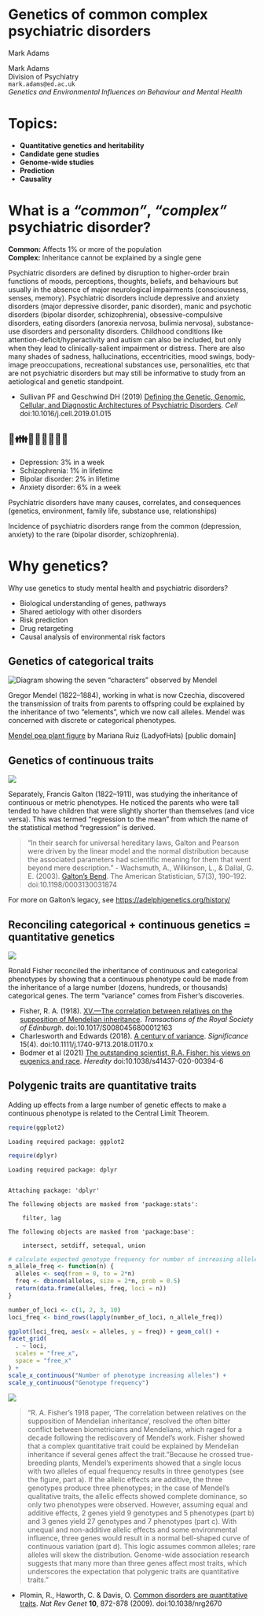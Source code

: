 # Genetics of common complex psychiatric disorders
Mark Adams

Mark Adams  
Division of Psychiatry  
`mark.adams@ed.ac.uk`  
*Genetics and Environmental Influences on Behaviour and Mental Health*

# Topics:

- **Quantitative genetics and heritability**
- **Candidate gene studies**
- **Genome-wide studies**
- **Prediction**
- **Causality**

# What is a *“common”*, *“complex”* psychiatric disorder?

**Common:** Affects 1% or more of the population  
**Complex:** Inheritance cannot be explained by a single gene

<div class="notes">

Psychiatric disorders are defined by disruption to higher-order brain
functions of moods, perceptions, thoughts, beliefs, and behaviours but
usually in the absence of major neurological impairments (consciousness,
senses, memory). Psychiatric disorders include depressive and anxiety
disorders (major depressive disorder, panic disorder), manic and
psychotic disorders (bipolar disorder, schizophrenia),
obsessive-compulsive disorders, eating disorders (anorexia nervosa,
bulimia nervosa), substance-use disorders and personality disorders.
Childhood conditions like attention-deficit/hyperactivity and autism can
also be included, but only when they lead to clinically-salient
impairment or distress. There are also many shades of sadness,
hallucinations, eccentricities, mood swings, body-image preoccupations,
recreational substances use, personalities, etc that are not psychiatric
disorders but may still be informative to study from an aetiological and
genetic standpoint.

- Sullivan PF and Geschwind DH (2019) [Defining the Genetic, Genomic,
  Cellular, and Diagnostic Architectures of Psychiatric
  Disorders](https://doi.org/10.1016/j.cell.2019.01.015). *Cell*
  doi:10.1016/j.cell.2019.01.015

</div>

## 🧬👪🚬💢🏡💞🩻🏫

- Depression: 3% in a week
- Schizophrenia: 1% in lifetime
- Bipolar disorder: 2% in lifetime
- Anxiety disorder: 6% in a week

<div class="notes">

Psychiatric disorders have many causes, correlates, and consequences
(genetics, environment, family life, substance use, relationships)

Incidence of psychiatric disorders range from the common (depression,
anxiety) to the rare (bipolar disorder, schizophrenia).

</div>

# Why genetics?

Why use genetics to study mental health and psychiatric disorders?

- Biological understanding of genes, pathways
- Shared aetiology with other disorders
- Risk prediction
- Drug retargeting
- Causal analysis of environmental risk factors

## Genetics of categorical traits

![Diagram showing the seven “characters” observed by
Mendel](assets/Mendel_seven_characters.svg)

<div class="notes">

Gregor Mendel (1822–1884), working in what is now Czechia, discovered
the transmission of traits from parents to offspring could be explained
by the inheritance of two “elements”, which we now call alleles. Mendel
was concerned with discrete or categorical phenotypes.

[Mendel pea plant
figure](https://commons.wikimedia.org/wiki/File:Mendel_seven_characters.svg)
by Mariana Ruiz (LadyofHats) \[public domain\]

</div>

## Genetics of continuous traits

![](assets/Galton-Regression-PlateIX.png)

<div class="notes">

Separately, Francis Galton (1822–1911), was studying the inheritance of
continuous or metric phenotypes. He noticed the parents who were tall
tended to have children that were slightly shorter than themselves (and
vice versa). This was termed “regression to the mean” from which the
name of the statistical method “regression” is derived.

> “In their search for universal hereditary laws, Galton and Pearson
> were driven by the linear model and the normal distribution because
> the associated parameters had scientific meaning for them that went
> beyond mere description.” - Wachsmuth, A., Wilkinson, L., & Dallal, G.
> E. (2003). [Galton’s Bend](https://dx.doi.org/10.1198/0003130031874).
> The American Statistician, 57(3), 190–192. doi:10.1198/0003130031874

For more on Galton’s legacy, see <https://adelphigenetics.org/history/>

</div>

## Reconciling categorical + continuous genetics = quantitative genetics

![](assets/Fisher-Supposition.png)

<div class="notes">

Ronald Fisher reconciled the inheritance of continuous and categorical
phenotypes by showing that a continuous phenotype could be made from the
inheritance of a large number (dozens, hundreds, or thousands)
categorical genes. The term “variance” comes from Fisher’s discoveries.

- Fisher, R. A. (1918). [XV.—The correlation between relatives on the
  supposition of Mendelian
  inheritance](https://dx.doi.org/10.1017/S0080456800012163).
  *Transactions of the Royal Society of Edinburgh*.
  doi:10.1017/S0080456800012163
- Charlesworth and Edwards (2018). [A century of
  variance](https://doi.org/10.1111/j.1740-9713.2018.01170.x).
  *Significance* 15(4). doi:10.1111/j.1740-9713.2018.01170.x
- Bodmer et al (2021) [The outstanding scientist, R.A. Fisher: his views
  on eugenics and race](https://dx.doi.org/10.1038/s41437-020-00394-6).
  *Heredity* doi:10.1038/s41437-020-00394-6

</div>

## Polygenic traits are quantitative traits

Adding up effects from a large number of genetic effects to make a
continuous phenotype is related to the Central Limit Theorem.

``` r
require(ggplot2)
```

    Loading required package: ggplot2

``` r
require(dplyr)
```

    Loading required package: dplyr


    Attaching package: 'dplyr'

    The following objects are masked from 'package:stats':

        filter, lag

    The following objects are masked from 'package:base':

        intersect, setdiff, setequal, union

``` r
# calculate expected genotype frequency for number of increasing alleles
n_allele_freq <- function(n) {
  alleles <- seq(from = 0, to = 2*n)
  freq <- dbinom(alleles, size = 2*n, prob = 0.5)
  return(data.frame(alleles, freq, loci = n))
}

number_of_loci <- c(1, 2, 3, 10)
loci_freq <- bind_rows(lapply(number_of_loci, n_allele_freq))

ggplot(loci_freq, aes(x = alleles, y = freq)) + geom_col() +
facet_grid(
  . ~ loci,
  scales = "free_x",
  space = "free_x"
) +
scale_x_continuous("Number of phenotype increasing alleles") +
scale_y_continuous("Genotype frequency")
```

![](geibmh-psychgen-1_files/figure-commonmark/polygenic_quantitative-1.png)

<div class="notes">

> “R. A. Fisher’s 1918 paper, ‘The correlation between relatives on the
> supposition of Mendelian inheritance’, resolved the often bitter
> conflict between biometricians and Mendelians, which raged for a
> decade following the rediscovery of Mendel’s work. Fisher showed that
> a complex quantitative trait could be explained by Mendelian
> inheritance if several genes affect the trait.”Because he crossed
> true-breeding plants, Mendel’s experiments showed that a single locus
> with two alleles of equal frequency results in three genotypes (see
> the figure, part a). If the allelic effects are additive, the three
> genotypes produce three phenotypes; in the case of Mendel’s
> qualitative traits, the allelic effects showed complete dominance, so
> only two phenotypes were observed. However, assuming equal and
> additive effects, 2 genes yield 9 genotypes and 5 phenotypes (part b)
> and 3 genes yield 27 genotypes and 7 phenotypes (part c). With unequal
> and non-additive allelic effects and some environmental influence,
> three genes would result in a normal bell-shaped curve of continuous
> variation (part d). This logic assumes common alleles; rare alleles
> will skew the distribution. Genome-wide association research suggests
> that many more than three genes affect most traits, which underscores
> the expectation that polygenic traits are quantitative traits.”

- Plomin, R., Haworth, C. & Davis, O. [Common disorders are quantitative
  traits](https://dx.doi.org/10.1038/nrg2670). *Nat Rev Genet* **10**,
  872-878 (2009). doi:10.1038/nrg2670

</div>
